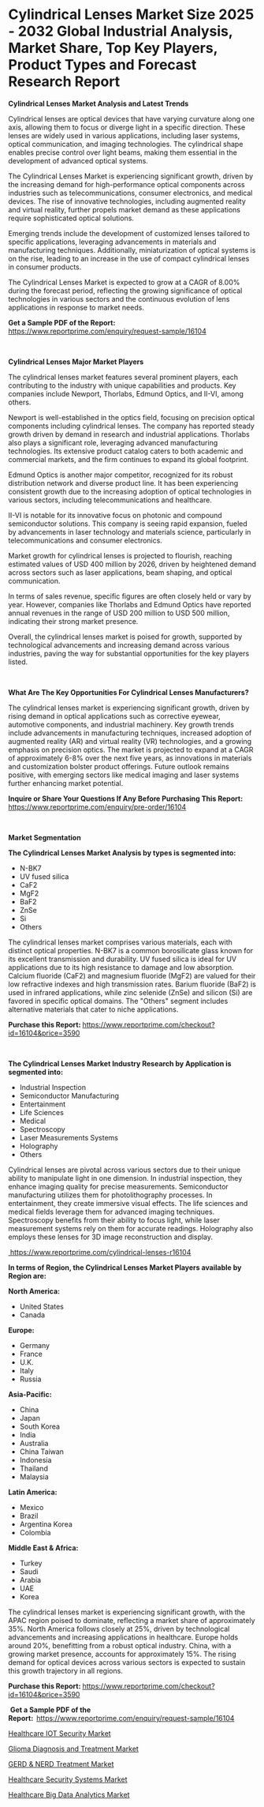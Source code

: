<p><h1>Cylindrical Lenses Market Size 2025 - 2032 Global Industrial Analysis, Market Share, Top Key Players, Product Types and Forecast Research Report</h1></p><p><strong>Cylindrical Lenses Market Analysis and Latest Trends</strong></p>
<p><p>Cylindrical lenses are optical devices that have varying curvature along one axis, allowing them to focus or diverge light in a specific direction. These lenses are widely used in various applications, including laser systems, optical communication, and imaging technologies. The cylindrical shape enables precise control over light beams, making them essential in the development of advanced optical systems.</p><p>The Cylindrical Lenses Market is experiencing significant growth, driven by the increasing demand for high-performance optical components across industries such as telecommunications, consumer electronics, and medical devices. The rise of innovative technologies, including augmented reality and virtual reality, further propels market demand as these applications require sophisticated optical solutions.</p><p>Emerging trends include the development of customized lenses tailored to specific applications, leveraging advancements in materials and manufacturing techniques. Additionally, miniaturization of optical systems is on the rise, leading to an increase in the use of compact cylindrical lenses in consumer products.</p><p>The Cylindrical Lenses Market is expected to grow at a CAGR of 8.00% during the forecast period, reflecting the growing significance of optical technologies in various sectors and the continuous evolution of lens applications in response to market needs.</p></p>
<p><strong>Get a Sample PDF of the Report:&nbsp;</strong> <a href="https://www.reportprime.com/enquiry/request-sample/16104?utm_campaign=1167&utm_medium=2&utm_source=Github&utm_content=ia&utm_term=20032025&utm_id=cylindrical-lenses">https://www.reportprime.com/enquiry/request-sample/16104</a></p>
<p>&nbsp;</p>
<p><strong>Cylindrical Lenses Major Market Players</strong></p>
<p><p>The cylindrical lenses market features several prominent players, each contributing to the industry with unique capabilities and products. Key companies include Newport, Thorlabs, Edmund Optics, and II-VI, among others. </p><p>Newport is well-established in the optics field, focusing on precision optical components including cylindrical lenses. The company has reported steady growth driven by demand in research and industrial applications. Thorlabs also plays a significant role, leveraging advanced manufacturing technologies. Its extensive product catalog caters to both academic and commercial markets, and the firm continues to expand its global footprint.</p><p>Edmund Optics is another major competitor, recognized for its robust distribution network and diverse product line. It has been experiencing consistent growth due to the increasing adoption of optical technologies in various sectors, including telecommunications and healthcare.</p><p>II-VI is notable for its innovative focus on photonic and compound semiconductor solutions. This company is seeing rapid expansion, fueled by advancements in laser technology and materials science, particularly in telecommunications and consumer electronics.</p><p>Market growth for cylindrical lenses is projected to flourish, reaching estimated values of USD 400 million by 2026, driven by heightened demand across sectors such as laser applications, beam shaping, and optical communication. </p><p>In terms of sales revenue, specific figures are often closely held or vary by year. However, companies like Thorlabs and Edmund Optics have reported annual revenues in the range of USD 200 million to USD 500 million, indicating their strong market presence.</p><p>Overall, the cylindrical lenses market is poised for growth, supported by technological advancements and increasing demand across various industries, paving the way for substantial opportunities for the key players listed.</p></p>
<p>&nbsp;</p>
<p><strong>What Are The Key Opportunities For Cylindrical Lenses Manufacturers?</strong></p>
<p><p>The cylindrical lenses market is experiencing significant growth, driven by rising demand in optical applications such as corrective eyewear, automotive components, and industrial machinery. Key growth trends include advancements in manufacturing techniques, increased adoption of augmented reality (AR) and virtual reality (VR) technologies, and a growing emphasis on precision optics. The market is projected to expand at a CAGR of approximately 6-8% over the next five years, as innovations in materials and customization bolster product offerings. Future outlook remains positive, with emerging sectors like medical imaging and laser systems further enhancing market potential.</p></p>
<p><strong>Inquire or Share Your Questions If Any Before Purchasing This Report:</strong> <a href="https://www.reportprime.com/enquiry/pre-order/16104?utm_campaign=1167&utm_medium=2&utm_source=Github&utm_content=ia&utm_term=20032025&utm_id=cylindrical-lenses">https://www.reportprime.com/enquiry/pre-order/16104</a></p>
<p>&nbsp;</p>
<p><strong>Market Segmentation</strong></p>
<p><strong>The Cylindrical Lenses Market Analysis by types is segmented into:</strong></p>
<p><ul><li>N-BK7</li><li>UV fused silica</li><li>CaF2</li><li>MgF2</li><li>BaF2</li><li>ZnSe</li><li>Si</li><li>Others</li></ul></p>
<p><p>The cylindrical lenses market comprises various materials, each with distinct optical properties. N-BK7 is a common borosilicate glass known for its excellent transmission and durability. UV fused silica is ideal for UV applications due to its high resistance to damage and low absorption. Calcium fluoride (CaF2) and magnesium fluoride (MgF2) are valued for their low refractive indexes and high transmission rates. Barium fluoride (BaF2) is used in infrared applications, while zinc selenide (ZnSe) and silicon (Si) are favored in specific optical domains. The "Others" segment includes alternative materials that cater to niche applications.</p></p>
<p><strong>Purchase this Report:&nbsp;</strong><a href="https://www.reportprime.com/checkout?id=16104&price=3590&utm_campaign=1167&utm_medium=2&utm_source=Github&utm_content=ia&utm_term=20032025&utm_id=cylindrical-lenses">https://www.reportprime.com/checkout?id=16104&price=3590</a></p>
<p>&nbsp;</p>
<p><strong>The Cylindrical Lenses Market Industry Research by Application is segmented into:</strong></p>
<p><ul><li>Industrial Inspection</li><li>Semiconductor Manufacturing</li><li>Entertainment</li><li>Life Sciences</li><li>Medical</li><li>Spectroscopy</li><li>Laser Measurements Systems</li><li>Holography</li><li>Others</li></ul></p>
<p><p>Cylindrical lenses are pivotal across various sectors due to their unique ability to manipulate light in one dimension. In industrial inspection, they enhance imaging quality for precise measurements. Semiconductor manufacturing utilizes them for photolithography processes. In entertainment, they create immersive visual effects. The life sciences and medical fields leverage them for advanced imaging techniques. Spectroscopy benefits from their ability to focus light, while laser measurement systems rely on them for accurate readings. Holography also employs these lenses for 3D image reconstruction and display.</p></p>
<p><a href="https://www.reportprime.com/cylindrical-lenses-r16104?utm_campaign=1167&utm_medium=2&utm_source=Github&utm_content=ia&utm_term=20032025&utm_id=cylindrical-lenses">&nbsp;https://www.reportprime.com/cylindrical-lenses-r16104</a></p>
<p><strong>In terms of Region, the Cylindrical Lenses Market Players available by Region are:</strong></p>
<p>
    <p> <strong> North America: </strong>
        <ul>
            <li>United States</li>
            <li>Canada</li>
        </ul>
        </p> 
    <p> <strong> Europe: </strong>
        <ul>
            <li>Germany</li>
            <li>France</li>
            <li>U.K.</li>
            <li>Italy</li>
            <li>Russia</li>
        </ul>
        </p> 
    <p> <strong> Asia-Pacific: </strong>
        <ul>
            <li>China</li>
            <li>Japan</li>
            <li>South Korea</li>
            <li>India</li>
            <li>Australia</li>
            <li>China Taiwan</li>
            <li>Indonesia</li>
            <li>Thailand</li>
            <li>Malaysia</li>
        </ul>
        </p> 
    <p> <strong> Latin America: </strong>
        <ul>
            <li>Mexico</li>
            <li>Brazil</li>
            <li>Argentina Korea</li>
            <li>Colombia</li>
        </ul>
        </p> 
    <p> <strong> Middle East & Africa: </strong>
        <ul>
            <li>Turkey</li>
            <li>Saudi</li>
            <li>Arabia</li>
            <li>UAE</li>
            <li>Korea</li>
        </ul>
    </p>
    </p>
<p><p>The cylindrical lenses market is experiencing significant growth, with the APAC region poised to dominate, reflecting a market share of approximately 35%. North America follows closely at 25%, driven by technological advancements and increasing applications in healthcare. Europe holds around 20%, benefitting from a robust optical industry. China, with a growing market presence, accounts for approximately 15%. The rising demand for optical devices across various sectors is expected to sustain this growth trajectory in all regions.</p></p>
<p><strong>Purchase this Report: </strong><a href="https://www.reportprime.com/checkout?id=16104&price=3590&utm_campaign=1167&utm_medium=2&utm_source=Github&utm_content=ia&utm_term=20032025&utm_id=cylindrical-lenses">https://www.reportprime.com/checkout?id=16104&price=3590</a></p>
<p>&nbsp;<strong>Get a Sample PDF of the Report:&nbsp;&nbsp;</strong><a href="https://www.reportprime.com/enquiry/request-sample/16104?utm_campaign=1167&utm_medium=2&utm_source=Github&utm_content=ia&utm_term=20032025&utm_id=cylindrical-lenses">https://www.reportprime.com/enquiry/request-sample/16104</a></p>
<p><strong></strong></p>
<p><p><a href="https://github.com/arvelm4nthig/Market-Research-Report-List-1/blob/main/healthcare-iot-security-market.md?utm_campaign=1167&utm_medium=2&utm_source=Github&utm_content=ia&utm_term=20032025&utm_id=cylindrical-lenses">Healthcare IOT Security Market</a></p><p><a href="https://github.com/memorirummy/Market-Research-Report-List-1/blob/main/glioma-diagnosis-and-treatment-market.md?utm_campaign=1167&utm_medium=2&utm_source=Github&utm_content=ia&utm_term=20032025&utm_id=cylindrical-lenses">Glioma Diagnosis and Treatment Market</a></p><p><a href="https://github.com/xanaanenkaly/Market-Research-Report-List-1/blob/main/gerd-nerd-treatment-market.md?utm_campaign=1167&utm_medium=2&utm_source=Github&utm_content=ia&utm_term=20032025&utm_id=cylindrical-lenses">GERD & NERD Treatment Market</a></p><p><a href="https://github.com/jaquelynhasenaue8/Market-Research-Report-List-1/blob/main/healthcare-security-systems-market.md?utm_campaign=1167&utm_medium=2&utm_source=Github&utm_content=ia&utm_term=20032025&utm_id=cylindrical-lenses">Healthcare Security Systems Market</a></p><p><a href="https://github.com/AlisaRowe24/Market-Research-Report-List-2/blob/main/healthcare-big-data-analytics-market.md?utm_campaign=1167&utm_medium=2&utm_source=Github&utm_content=ia&utm_term=20032025&utm_id=cylindrical-lenses">Healthcare Big Data Analytics Market</a></p></p>